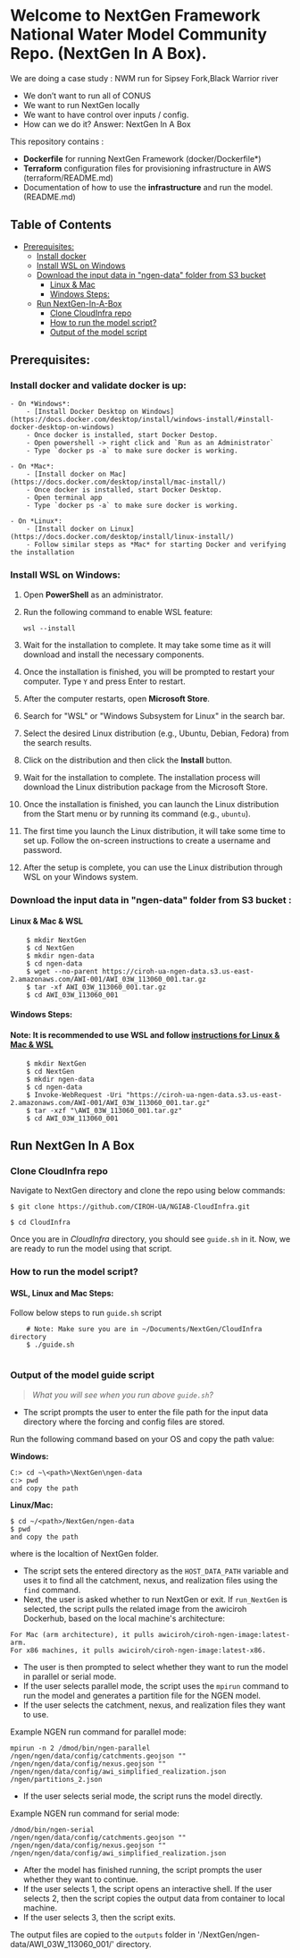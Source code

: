 # Welcome to NextGen Framework National Water Model Community Repo. (NextGen In A Box).

We are doing a case study : NWM run for Sipsey Fork,Black Warrior river
- We don’t want to run all of CONUS
- We want to run NextGen locally
- We want to have control over inputs / config.
- How can we do it? Answer: NextGen In A Box

This repository contains :
- **Dockerfile** for running NextGen Framework (docker/Dockerfile*)
- **Terraform** configuration files for provisioning infrastructure in AWS (terraform/README.md)
- Documentation of how to use the **infrastructure** and run the model. (README.md)

## Table of Contents
* [Prerequisites:](#prerequisites-)
    + [Install docker](#install-docker-)
    + [Install WSL on Windows](#Install-WSL-on-Windows-)
    + [Download the input data in "ngen-data" folder from S3 bucket ](#download-the-input-data-in--ngen-data--folder-from-s3-bucket--)
      - [Linux & Mac](#linux---mac)
      - [Windows Steps:](#windows-steps-)
  * [Run NextGen-In-A-Box](#run-nextgen-in-a-box)
    + [Clone CloudInfra repo](#clone-cloudinfra-repo)
    + [How to run the model script?](#how-to-run-the-model-script-)
    + [Output of the model script](#output-of-the-model-script)


## Prerequisites:

### Install docker and validate docker is up:
    - On *Windows*:
        - [Install Docker Desktop on Windows](https://docs.docker.com/desktop/install/windows-install/#install-docker-desktop-on-windows)
        - Once docker is installed, start Docker Destop.
        - Open powershell -> right click and `Run as an Administrator` 
        - Type `docker ps -a` to make sure docker is working.
    
    - On *Mac*:
        - [Install docker on Mac](https://docs.docker.com/desktop/install/mac-install/) 
        - Once docker is installed, start Docker Desktop.
        - Open terminal app
        - Type `docker ps -a` to make sure docker is working.
        
    - On *Linux*:
        - [Install docker on Linux](https://docs.docker.com/desktop/install/linux-install/)
        - Follow similar steps as *Mac* for starting Docker and verifying the installation

### Install WSL on Windows:

1. Open **PowerShell** as an administrator.

2. Run the following command to enable WSL feature:
    ```
    wsl --install
    ```

3. Wait for the installation to complete. It may take some time as it will download and install the necessary components.

4. Once the installation is finished, you will be prompted to restart your computer. Type `Y` and press Enter to restart.

5. After the computer restarts, open **Microsoft Store**.

6. Search for "WSL" or "Windows Subsystem for Linux" in the search bar.

7. Select the desired Linux distribution (e.g., Ubuntu, Debian, Fedora) from the search results.

8. Click on the distribution and then click the **Install** button.

9. Wait for the installation to complete. The installation process will download the Linux distribution package from the Microsoft Store.

10. Once the installation is finished, you can launch the Linux distribution from the Start menu or by running its command (e.g., `ubuntu`).

11. The first time you launch the Linux distribution, it will take some time to set up. Follow the on-screen instructions to create a username and password.

12. After the setup is complete, you can use the Linux distribution through WSL on your Windows system.

    
### Download the input data in "ngen-data" folder from S3 bucket :

#### Linux & Mac & WSL

```Linux   
    $ mkdir NextGen
    $ cd NextGen
    $ mkdir ngen-data
    $ cd ngen-data
    $ wget --no-parent https://ciroh-ua-ngen-data.s3.us-east-2.amazonaws.com/AWI-001/AWI_03W_113060_001.tar.gz
    $ tar -xf AWI_03W_113060_001.tar.gz 
    $ cd AWI_03W_113060_001
```


#### Windows Steps:
#### Note: It is recommended to use WSL and follow [instructions for Linux & Mac & WSL](#Linux-&-Mac-&-WSL-)

```Windows  
    $ mkdir NextGen
    $ cd NextGen
    $ mkdir ngen-data
    $ cd ngen-data
    $ Invoke-WebRequest -Uri "https://ciroh-ua-ngen-data.s3.us-east-2.amazonaws.com/AWI-001/AWI_03W_113060_001.tar.gz"
    $ tar -xzf "\AWI_03W_113060_001.tar.gz"
    $ cd AWI_03W_113060_001
```

## Run NextGen In A Box

### Clone CloudInfra repo

Navigate to NextGen directory and clone the repo using below commands:

```
$ git clone https://github.com/CIROH-UA/NGIAB-CloudInfra.git

$ cd CloudInfra
```  
Once you are in *CloudInfra* directory, you should see `guide.sh` in it. Now, we are ready to run the model using that script. 

### How to run the model script?

#### WSL, Linux and Mac Steps:
Follow below steps to run `guide.sh` script 
```
    # Note: Make sure you are in ~/Documents/NextGen/CloudInfra directory
    $ ./guide.sh   
    
```
### Output of the model guide script

>*What you will see when you run above `guide.sh`?*

- The script prompts the user to enter the file path for the input data directory where the forcing and config files are stored. 

Run the following command based on your OS and copy the path value:

 **Windows:**
```
C:> cd ~\<path>\NextGen\ngen-data
c:> pwd
and copy the path
```

 **Linux/Mac:**
```
$ cd ~/<path>/NextGen/ngen-data
$ pwd
and copy the path

```
where <path> is the localtion of NextGen folder.
    
- The script sets the entered directory as the `HOST_DATA_PATH` variable and uses it to find all the catchment, nexus, and realization files using the `find` command.
- Next, the user is asked whether to run NextGen or exit. If `run_NextGen` is selected, the script pulls the related image from the awiciroh Dockerhub, based on the local machine's architecture:
```
For Mac (arm architecture), it pulls awiciroh/ciroh-ngen-image:latest-arm.
For x86 machines, it pulls awiciroh/ciroh-ngen-image:latest-x86.
```

- The user is then prompted to select whether they want to run the model in parallel or serial mode.
- If the user selects parallel mode, the script uses the `mpirun` command to run the model and generates a partition file for the NGEN model.
- If the user selects the catchment, nexus, and realization files they want to use.

Example NGEN run command for parallel mode: 
```
mpirun -n 2 /dmod/bin/ngen-parallel 
/ngen/ngen/data/config/catchments.geojson "" 
/ngen/ngen/data/config/nexus.geojson "" 
/ngen/ngen/data/config/awi_simplified_realization.json 
/ngen/partitions_2.json
```
- If the user selects serial mode, the script runs the model directly.

Example NGEN run command for serial mode: 
```
/dmod/bin/ngen-serial 
/ngen/ngen/data/config/catchments.geojson "" 
/ngen/ngen/data/config/nexus.geojson "" 
/ngen/ngen/data/config/awi_simplified_realization.json
```
- After the model has finished running, the script prompts the user whether they want to continue.
- If the user selects 1, the script opens an interactive shell. If the user selects 2, then the script copies the output data from container to local machine.
- If the user selects 3, then the script exits.

The output files are copied to the `outputs` folder in '/NextGen/ngen-data/AWI_03W_113060_001/' directory.
